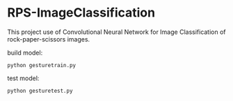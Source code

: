 # RPS-ImageClassification

This project use of Convolutional Neural Network for Image Classification of rock-paper-scissors images. 

build model:

    python gesturetrain.py
    
test model:

    python gesturetest.py
    
